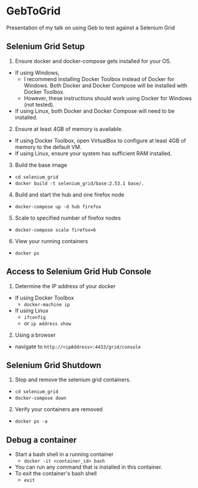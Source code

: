 # GebToGrid
Presentation of my talk on using Geb to test against a Selenium Grid

## Selenium Grid Setup
1. Ensure docker and docker-compose gets installed for your OS.
  * If using Windows, 
    * I recommend installing Docker Toolbox instead of Docker for Windows.  Both Docker and Docker Compose will be installed with Docker Toolbox.  
    * However, these instructions should work using Docker for Windows (not tested).
  * If using Linux, both Docker and Docker Compose will need to be installed.
2. Ensure at least 4GB of memory is available.
  * If using Docker Toolbox, open VirtualBox to configure at least 4GB of memory to the default VM.
  * If using Linux, ensure your system has sufficient RAM installed.
3. Build the base image
  * `cd selenium_grid`
  * `docker build -t selenium_grid/base:2.53.1 base/.`
4. Build and start the hub and one firefox node
  * `docker-compose up -d hub firefox`
5. Scale to specified number of firefox nodes
  * `docker-compose scale firefox=6`
6. View your running containers
  * `docker ps`

## Access to Selenium Grid Hub Console
1. Determine the IP address of your docker
  * If using Docker Toolbox
    * `docker-machine ip`
  * If using Linux
    * `ifconfig`
    * or `ip address show`
2. Using a browser
  * navigate to `http://<ipAddress>:4433/grid/console`

## Selenium Grid Shutdown
1. Stop and remove the selenium grid containers.
  * `cd selenium_grid`
  * `docker-compose down`
2. Verify your containers are removed
  * `docker ps -a`
  
## Debug a container
* Start a bash shell in a running container
  * `docker -it <container_id> bash`
* You can run any command that is installed in this container.
* To exit the container's bash shell
  * `exit`
